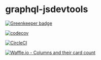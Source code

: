 # graphql-jsdevtools

[![Greenkeeper badge](https://badges.greenkeeper.io/jsdevtools/graphql-jsdevtools.svg)](https://greenkeeper.io/)

[![codecov](https://codecov.io/gh/jsdevtools/graphql-jsdevtools/branch/develop/graph/badge.svg)](https://codecov.io/gh/jsdevtools/graphql-jsdevtools)

[![CircleCI](https://circleci.com/gh/jsdevtools/graphql-jsdevtools.svg?style=svg)](https://circleci.com/gh/jsdevtools/graphql-jsdevtools)

[![Waffle.io - Columns and their card count](https://badge.waffle.io/jsdevtools/graphql-jsdevtools.svg?columns=all)](https://waffle.io/jsdevtools/graphql-jsdevtools)

